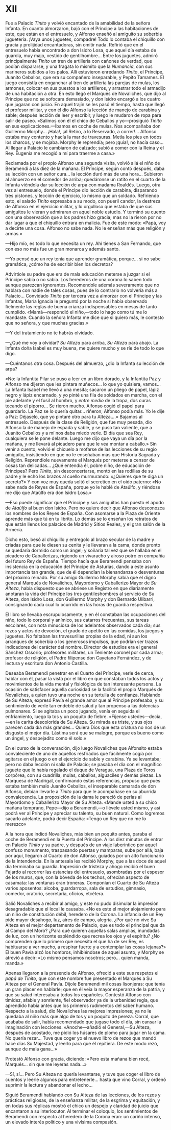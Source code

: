 # XII

Fue a Palacio *Tinito* y volvió encantado de la amabilidad de la señora
Infanta. En cuanto almorzaron, bajó con el Príncipe a las habitaciones de este,
que están en el entresuelo, y Alfonso enseñó al amiguito su soberbia
juguetería. ¡Vaya unos juguetes, compadre! Todo lo contaba el chiquillo con
gracia y prolijidad encantadoras, sin omitir nada. Refirió que en el entresuelo
había encontrado a don Isidro Losa, que aquel día estaba de guardia, muy majo,
vestido de gentilhombre... Entre los juguetes, admiró principalmente *Tinito*
un tren de artillería con cañones de verdad, que podían dispararse, y una
fragata lo mismito que la *Numancia*, con sus marineros subidos a los palos.
Allí estuvieron enredando *Tinito*, el Príncipe, Juanito Ceballos, que era su
compañero inseparable, y Pepito Tamames. El juego consistía en enganchar al
tren de artillería las parejas de mulas, los armones, colocar en sus puestos
a los artilleros, y arrastrar todo el armadijo de una habitación a otra. En
esto llegó el Marqués de Novaliches, que dijo al Príncipe que no se sofocara
demasiado, y don Isidro encargó a los cuatro que jugaran con juicio. En aquel
trajín se les pasó el tiempo, hasta que llegó el profesor militar, y con él dio
Alfonso la lección de manejo de carabina y sable; después lección de leer
y escribir, y luego le mudaron de ropa para salir de paseo. «Salimos con él el
chico de Ceballos y yo—prosiguió *Tinito* en sus explicaciones.—Íbamos en coche
de mulas. Nos acompañaba don Guillermo Morphy... ¡Hala!, ¡al Retiro, a lo
Reservado, a correr!... Alfonso estaba muy contento y hacía la mar de
travesuras. Metía los pies en todos los charcos, y se mojaba. Morphy le
reprendía; pero ¡quia!, no hacía caso... Al llegar a Palacio le cambiaron de
calzado; subió a comer con la Reina y el Rey. Eugenia me recogió a mí para
traerme a casa.»

Reclamada por el propio Alfonso una segunda visita, volvió allá el niño de
Beramendi a las diez de la mañana. El Príncipe, según contó después, daba su
lección con un señor cura... la lección duró más de una hora... Subieron al
almuerzo en el comedor de arriba; quedáronse un ratito en el cuarto de la
Infanta viéndola dar su lección de arpa con madama Roaldés. Luego, otra vez al
entresuelo, donde el Príncipe dio lección de carabina, disparando tres
pistones, y lección de ejercicio, lo mismo que un soldado. Refiriendo esto, el
salado *Tinito* expresaba a su modo, con pueril candor, la destreza de Alfonso
en el ejercicio militar, y lo orgulloso que estaba de que sus amiguitos le
vieran y admiraran en aquel noble estudio. Y terminó su cuento con una
observación que a los padres hizo gracia; mas no la rieron por no dar lugar
a que el chiquillo entrara en malicia. Fue de este modo: «Papá, voy a decirte
una cosa. Alfonso no sabe nada. No le enseñan más que religión y armas.»

—Hijo mío, es todo lo que necesita un rey. Ahí tienes a San Fernando, que con
eso no más fue un gran monarca y además santo.

—Yo pensé que un rey tenía que aprender gramática, porque... si no sabe
gramática, ¿cómo ha de escribir bien los decretos?

Advirtiole su padre que era de mala educación meterse a juzgar si el Príncipe
sabía o no sabía. Los herederos de una corona lo saben todo aunque parezcan
ignorantes. Recomendole además severamente que no hablara con nadie de tales
cosas, pues de lo contrario no volvería más a Palacio... Convidado *Tinito* por
tercera vez a almorzar con el Príncipe y las Infantas, María Ignacia le
preguntó por la noche si había observado fielmente las reglas de buena crianza
indispensables en mesas de tanto cumplido. «Mamá—respondió el niño,—todo lo
hago como tú me lo mandaste. Cuando la señora Infanta me dice que si quiero
más, le contesto que no señora, y que muchas gracias.»

—Y del tratamiento no te habrás olvidado. 

—¿Qué me voy a olvidar? *Su Alteza* para arriba, *Su Alteza* para abajo.  La
Infanta doña Isabel es muy buena, me quiere mucho y se ríe de todo lo que digo.

—Cuéntanos otra cosa. Después del almuerzo, ¿dio la Infanta su lección de arpa?

«No: la Infantita Pilar se puso a leer en un libro dorado, y la Infantita Paz
y Alfonso me dijeron que les pintara muñecos... lo que yo quisiera, vamos... La
Infanta Isabel me llevó a una mesita; sacaron un pliego de papel, lápiz negro
y lápiz encarnado, y yo pinté una fila de soldados en marcha, con el pie
adelante y el fusil al hombro, y *entre medio* de la tropa, dos curas tocando
el piporro... Se rieron mucho. Alfonso cogió el papel para guardarlo. La Paz se
lo quería quitar... riñeron; Alfonso podía más. Yo le dije a Paz: Déjaselo,
que yo pintaré otro para tu Alteza....» Bajamos al entresuelo. Después de la
clase de Religión, que fue muy pesada, dio Alfonso la de manejo de espada
y sable, y se puso tan valiente, que a Juanito Ceballos y a mí nos daba miedo
verle. El día que sea Rey, cualquiera se le pone delante. Luego me dijo que
vaya un día por la mañana, y me llevará al picadero para que le vea montar
a caballo.» Sin venir a cuento, volvió el chicuelo a mofarse de las lecciones
de su regio amiguito, insistiendo en que no le enseñaban más que Historia
Sagrada y Religión. Reprendiole nuevamente el Marqués por meterse a censor de
cosas tan delicadas... ¿Qué entendía él, pobre niño, de educación de Príncipes?
Pero *Tinito*, sin desconcertarse, montó en las rodillas de su padre y le echó
los brazos al cuello murmurando: «¿Quieres que te diga un secreto?» Y con voz
muy queda soltó el secretico en el oído paterno: «No sabe nada de Reyes de
España, porque yo le hablé de Ataúlfo, y riéndose me dijo que Ataúlfo era don
Isidro Losa.»

—Eso puede significar que el Príncipe y sus amiguitos han puesto el apodo de
*Ataúlfo* al buen don Isidro. Pero no quiere decir que Alfonso desconozca los
nombres de los Reyes de España. Con asomarse a la Plaza de Oriente aprende más
que tú en tu librito. Lo demás se lo enseñan los retratos de que están llenos
los palacios de Madrid y Sitios Reales, y el gran salón de la Armería.

Dicho esto, besó al chiquillo y entregolo al brazo secular de la madre
y criadas para que le diesen su cenita y le llevaran a la cama, donde pronto se
quedaría dormido como un ángel; y soñaría tal vez que se hallaba en el picadero
de Caballerizas, rigiendo un vivaracho y airoso potro en compañía del futuro
Rey de España. Tiempo hacía que Beramendi pensaba con insistencia en la
educación del Príncipe de Asturias, dando a este asunto importancia tan grande,
que de él dependían la bienandanza o desventuras del próximo reinado. Por su
amigo Guillermo Morphy sabía que el digno general Marqués de Novaliches,
Mayordomo y Caballerizo Mayor de *Su Alteza*, había dispuesto que se abriese un
Registro en que diariamente anotaran la vida del Príncipe los tres
gentileshombres al servicio de Su Alteza, don Isidro Losa, don Guillermo Morphy
y don Bernardo Ulibarri, consignando cada cual lo ocurrido en las horas de
guardia respectiva.

El libro se llevaba escrupulosamente, y en él constaban las ocupaciones del
niño, todo lo corporal y anímico, sus catarros frecuentes, sus tareas
escolares, con nota minuciosa de los adelantos observados cada día; sus rezos
y actos de devoción, el grado de apetito en las comidas, los juegos y juguetes.
No faltaban las travesurillas propias de la edad, ni aun los arranques de
soberbia o los generosos impulsos, que podrían ser trazos indicadores del
carácter del nombre. Director de estudios era el general Sánchez Ossorio;
profesores militares, un Teniente coronel por cada arma; profesor de religión,
el Padre filipense don Cayetano Fernández, y de lectura y escritura don Antonio
Castilla.

Deseaba Beramendi penetrar en el Cuarto del Príncipe, verle de cerca, hablar
con él, pasar la vista por el libro en que constaban todos los actos
y movimientos de la vida mental y fisiológica de tan interesante persona. La
ocasión de satisfacer aquella curiosidad se la facilitó el propio Marqués de
Novaliches, a quien tuvo una noche en su tertulia de confianza. Hablando de Su
Alteza, expresó Pavía el grande amor que al Príncipe profesaba, y su
sentimiento de verle tan endeble de salud y tan propenso a las dolencias
pulmonares. Si se agitaba un poco jugando, venía en seguida el enfriamiento,
luego la tos y un poquito de fiebre. «Fíjense ustedes—decía,—en la carita
descolorida de Su Alteza. Su mirada es triste, y sus ojos parecen cada día más
grandes... Quiera Dios que esta criatura no nos dé un disgusto el mejor día.
Lástima será que se malogre, porque es bueno como un ángel, y despejadito como
él solo.»

En el curso de la conversación, dijo luego Novaliches que Alfonsito estaba
convaleciente de uno de aquellos resfriados que fácilmente cogía por agitarse
en el juego o en el ejercicio de sable y carabina. Ya se levantaba; pero no
daba lección ni salía de Palacio; se pasaba el día con el magnífico juguete que
le había regalado el duque de Veragua, una Plaza de Toros corpórea, con su
cuadrilla, mulas, caballos, alguaciles y demás piezas. La Marquesa de Madrigal,
confirmando estas referencias, propuso que pues estaba también malo Juanito
Ceballos, el inseparable camarada de don Alfonso, debían llevarle a *Tinito*
para que le acompañase en su aburrida convalecencia. La proposición de la dama
le pareció de perlas al Mayordomo y Caballerizo Mayor de Su Alteza. «Mande
usted a su chico mañana temprano, Pepe—dijo a Beramendi,—o llévele usted mismo,
y así podrá ver al Príncipe y apreciar su talento, su buen natural. Como
logremos sacarlo adelante, podrá decir España: «Tengo un Rey que no me lo
merezco»

A la hora que indicó Novaliches, más bien un poquito antes, paraba el coche de
Beramendi en la Puerta del Príncipe. A los diez minutos de entrar en Palacio
*Tinito* y su padre, y después de un viaje laberíntico por aquel confuso
monumento, traspasando puertas y mamparas, sube por allá, baja por aquí,
llegaron al Cuarto de don Alfonso, guiados por un alto funcionario de la
Intendencia. En la antesala les recibió Morphy, que a las doce de aquel día
terminaba su guardia. Impresión de tristeza y ahogo recibió el buen Fajardo al
recorrer las estancias del entresuelo, asombradas por el espesor de los muros,
que, con la bóveda de los techos, ofrecían aspecto de casamata: las ventanas
eran troneras. Componían el Cuarto de Su Alteza varios aposentos: alcoba,
guardarropa, sala de estudios, gimnasio, comedor, oratorio, secretaría,
oficios, etcétera.

Salió Novaliches a recibir al amigo, y este no pudo disimular la impresión
desagradable que el local le causaba. «No es este el mejor alojamiento para un
niño de constitución débil, heredero de la Corona. La infancia de un Rey pide
mayor desahogo, luz, aires de campo, alegría. ¿Por qué no vive Su Alteza en el
mejor departamento de Palacio, que es todo el principal que da al Campo del
Moro? ¿Para qué quieren aquellas salas amplias, inundadas de luz, con un
horizonte espléndido que recrea los ojos y el espíritu? ¿No comprenden que lo
primero que necesita el que ha de ser Rey, es habituarse a ver mucho,
a respirar fuerte y a contemplar las cosas lejanas?» El buen Pavía alzó los
hombros, inhibiéndose de aquel asunto, y Morphy se atrevió a decir: «Lo mismo
pensamos nosotros; pero... quien manda, manda.»

Apenas llegaron a la presencia de Alfonso, ofreció a este sus respetos el *papá
de Tinito*, que con este nombre fue presentado el Marqués a Su Alteza por el
General Pavía. Díjole Beramendi mil cosas lisonjeras: que tenía un gran placer
en hablarle; que en él veía la mayor esperanza de la patria, y que su salud
interesaba a todos los españoles. Contestó Alfonso con timidez, afable
y sonriente, fiel observador ya de la urbanidad regia, que aprendido había
antes que los primeros rudimentos del saber humano. Respecto a la salud, dio
Novaliches las mejores impresiones; ya no le quedaba al niño más que algo de
tos y un poquito de pereza. Corral, que acababa de salir, había recomendado que
jugase todo el día, sin cansar la imaginación con lecciones. «Anoche—añadió el
General,—Su Alteza, después de acostado, me pidió los húsares de plomo para
jugar en la cama. No quería rezar... Tuve que coger yo el nuevo libro de rezos
que mandó hace días Su Majestad, y leerlo para que él repitiera. De este modo
rezó, aunque de mala gana...»

Protestó Alfonso con gracia, diciendo: «Pero esta mañana bien recé, Marqués...
sin que me leyeras nada...»

—Sí, sí... Pero Su Alteza no quería levantarse, y tuve que coger el libro de
cuentos y leerle algunos para entretenerle... hasta que vino Corral, y ordenó
suprimir la lectura y abandonar el lecho... 

Siguió Beramendi hablando con Su Alteza de las lecciones, de los rezos
y prácticas religiosas, de la enseñanza militar, de la esgrima y equitación,
y en todas sus réplicas mostró el chico un despejo y claridad de juicio que
encantaron a su interlocutor. Al terminar el coloquio, los sentimientos de
Beramendi con respecto al heredero de la Corona eran: un cariño intenso, un
elevado interés político y una vivísima compasión.
